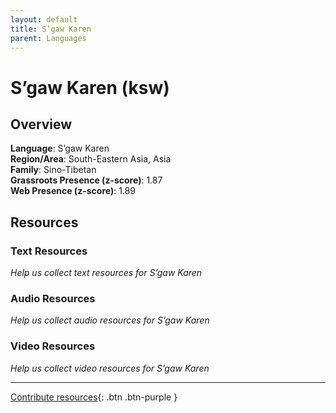 ```yaml
---
layout: default
title: S’gaw Karen
parent: Languages
---
```


# S’gaw Karen (ksw)

## Overview

**Language**: S’gaw Karen  
**Region/Area**: South-Eastern Asia, Asia  
**Family**: Sino-Tibetan  
**Grassroots Presence (z-score)**: 1.87  
**Web Presence (z-score)**: 1.89  

## Resources

### Text Resources
*Help us collect text resources for S’gaw Karen*

### Audio Resources
*Help us collect audio resources for S’gaw Karen*

### Video Resources
*Help us collect video resources for S’gaw Karen*

---

[Contribute resources](https://forms.office.com/e/1SfLJx3u1r){: .btn .btn-purple }
